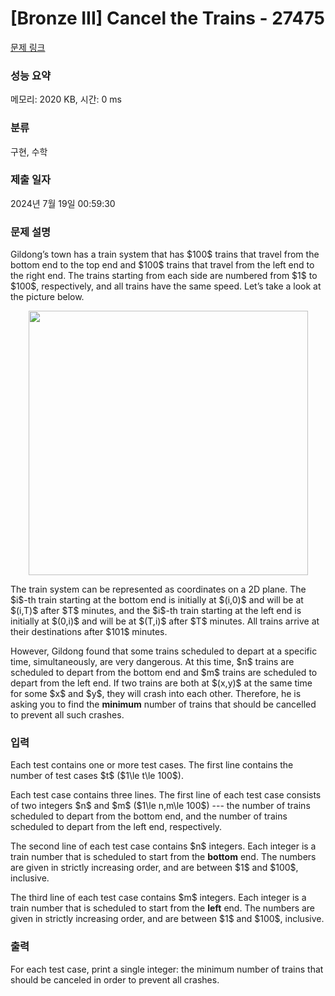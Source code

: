 # [Bronze III] Cancel the Trains - 27475 

[문제 링크](https://www.acmicpc.net/problem/27475) 

### 성능 요약

메모리: 2020 KB, 시간: 0 ms

### 분류

구현, 수학

### 제출 일자

2024년 7월 19일 00:59:30

### 문제 설명

<p>Gildong’s town has a train system that has $100$ trains that travel from the bottom end to the top end and $100$ trains that travel from the left end to the right end. The trains starting from each side are numbered from $1$ to $100$, respectively, and all trains have the same speed. Let’s take a look at the picture below.</p>

<p style="text-align: center;"><img alt="" src="" style="width: 447px; height: 423px;"></p>

<p>The train system can be represented as coordinates on a 2D plane. The $i$-th train starting at the bottom end is initially at $(i,0)$ and will be at $(i,T)$ after $T$ minutes, and the $i$-th train starting at the left end is initially at $(0,i)$ and will be at $(T,i)$ after $T$ minutes. All trains arrive at their destinations after $101$ minutes.</p>

<p>However, Gildong found that some trains scheduled to depart at a specific time, simultaneously, are very dangerous. At this time, $n$ trains are scheduled to depart from the bottom end and $m$ trains are scheduled to depart from the left end. If two trains are both at $(x,y)$ at the same time for some $x$ and $y$, they will crash into each other. Therefore, he is asking you to find the <strong>minimum</strong> number of trains that should be cancelled to prevent all such crashes.</p>

### 입력 

 <p>Each test contains one or more test cases. The first line contains the number of test cases $t$ ($1\le t\le 100$).</p>

<p>Each test case contains three lines. The first line of each test case consists of two integers $n$ and $m$ ($1\le n,m\le 100$) --- the number of trains scheduled to depart from the bottom end, and the number of trains scheduled to depart from the left end, respectively.</p>

<p>The second line of each test case contains $n$ integers. Each integer is a train number that is scheduled to start from the <strong>bottom</strong> end. The numbers are given in strictly increasing order, and are between $1$ and $100$, inclusive.</p>

<p>The third line of each test case contains $m$ integers. Each integer is a train number that is scheduled to start from the <strong>left</strong> end. The numbers are given in strictly increasing order, and are between $1$ and $100$, inclusive.</p>

### 출력 

 <p>For each test case, print a single integer: the minimum number of trains that should be canceled in order to prevent all crashes.</p>

